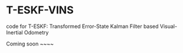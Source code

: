 # T-ESKF-VINS
code for T-ESKF: Transformed Error-State Kalman Filter based Visual-Inertial Odometry

Coming soon ~~~~
